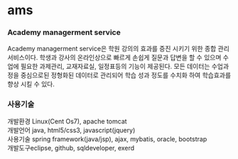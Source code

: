 # ams

### Academy managerment service ###

Academy managerment service은 학원 강의의 효과를 증진 시키기 위한 종합 관리 서비스이다. 
학생과 강사의 온라인상으로 빠르게 손쉽게 질문과 답변을 할 수 있으며 수업에 필요한 과제관리, 교재자료실, 일정표등의 기능이 제공된다. 
모든 데이터는 수업과정을 중심으로된 정형화된 데이터로 관리되어 학습 성과 정도를 수치화 하여 학습효과를 향상 시킬 수 있다. 

### 사용기술 ###

개발환경 Linux(Cent Os7), apache tomcat    
개발언어 java, html5/css3, javascript(jquery)        
사용기술 spring framework(java/jsp), ajax, mybatis, oracle, bootstrap    
개발도구eclipse, github, sqldeveloper, exerd     



